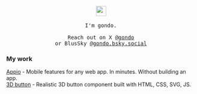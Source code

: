 <p align="center">
  <!--<img src="https://user-images.githubusercontent.com/5679180/79618120-0daffb80-80be-11ea-819e-d2b0fa904d07.gif" width="27px">-->
  <img src="https://github.githubassets.com/assets/mona-loading-default-c3c7aad1282f.gif" width="27px">
  <br><br>
  <samp>
    I'm gondo.
    <br><br>
    Reach out on X <a href="https://x.com/gondo">@gondo</a><br>
    or BlusSky <a href="https://bsky.app/profile/gondo.bsky.social">@gondo.bsky.social</a><br>
  </samp>
</p>


### My work

[Appio](https://appio.so) - Mobile features for any web app. In minutes. Without building an app.
<br>
[3D button](https://github.com/gondo/button) - Realistic 3D button component built with HTML, CSS, SVG, JS.
<br>

